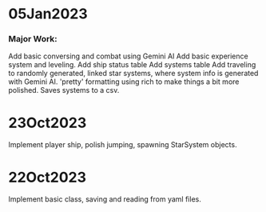 # 05Jan2023
### Major Work:
Add basic conversing and combat using Gemini AI
Add basic experience system and leveling.
Add ship status table
Add systems table
Add traveling to randomly generated, linked star systems, where system info is generated with Gemini AI.
'pretty' formatting using rich to make things a bit more polished.
Saves systems to a csv.

# 23Oct2023
Implement player ship, polish jumping, spawning StarSystem objects.

# 22Oct2023
Implement basic class, saving and reading from yaml files.